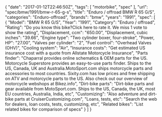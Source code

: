 {
    "date": "2017-01-12T22:46:50Z",
    "tags": [
        "motorbike",
        "spec"
    ],
    "url": "spec\/bmw\/1991\/bmw-r-65-g-s",
    "title": "Enduro \/ offroad BMW R 65 G\/S",
    "categories": "Enduro-offroad",
    "brands": "bmw",
    "years": "1991",
    "spec": [
        {
            "Model": "BMW R 65 G\/S",
            "Year": "1991",
            "Category": "Enduro \/ offroad",
            "Rating": "Do you know this bike?Click here to rate it. We miss 1 vote to show the rating",
            "Displacement, ccm": "650.00",
            "Displacement, cubic inches": "39.66",
            "Engine type": "Two cylinder boxer, four-stroke",
            "Power, HP": "27.00",
            "Valves per cylinder": "2",
            "Fuel control": "Overhead Valves (OHV)",
            "Cooling system": "Air",
            "Insurance costs": "Get estimated US insurance cost with a quote from Allstate Motorcycle Insurance",
            "Parts finder": "Chaparral provides online schematics & OEM parts for the US.   Motorcycle Superstore provides an easy-to-use parts finder. Ships to the US, Canada, UK and Australia.MotoSport.com ships motorcycle parts and accessories to most countries.    Sixity.com has low prices and free shipping on ATV and motorcycle parts to the US. Also check out our overview of motorcycle webshops at Bikez.info",
            "Dirt-bike parts": "Dirt-bike parts and gear available from MotoSport.com. Ships to the US, Canada, the UK, most EU countries, Australia, India, etc",
            "Customizing": "Also adventure and dirt-bike parts at CruiserCustomizing.com",
            "Loans, tests, etc": "Search the web for dealers, loan costs, tests, customizing, etc",
            "Related bikes": "List related bikes for comparison of specs"
        }
    ]
}